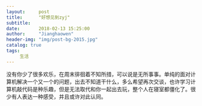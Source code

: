 ```yaml
---
layout:     post
title:      "好想见到zyj"
subtitle:   
date:       2018-02-13 15:25:00
author:     "Jianghaowen"
header-img: "img/post-bg-2015.jpg"
catalog: true
tags:
     生活
---
```

没有你少了很多欢乐，在周末徘徊着不知所措，可以说是无所事事。单纯的面对计算机解决一个又一个的问题，出去不知道干什么，多么希望再次交谈，也许学习计算机敲代码是种乐趣，但是无法取代和你一起出去玩，整个人在寝室都僵化了。很少有人表达一种感受，并且或许对此认同。




